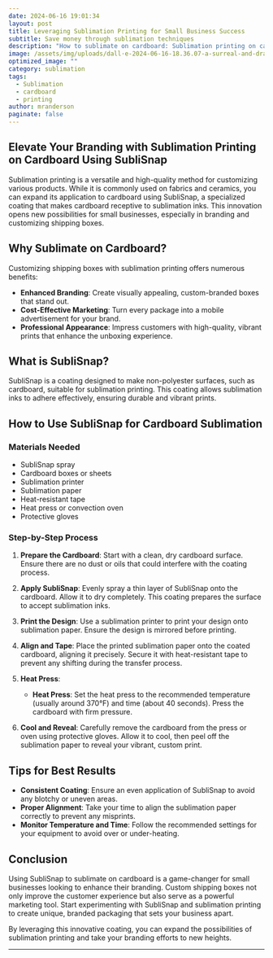```yaml
---
date: 2024-06-16 19:01:34
layout: post
title: Leveraging Sublimation Printing for Small Business Success
subtitle: Save money through sublimation techniques
description: "How to sublimate on cardboard: Sublimation printing on cardboard"
image: /assets/img/uploads/dall·e-2024-06-16-18.36.07-a-surreal-and-dramatic-scene-showcasing-the-process-of-sublimation-printing.-in-the-foreground-there-is-a-realistic-heat-press-machine-with-a-vibrant.webp
optimized_image: ""
category: sublimation
tags:
  - Sublimation
  - cardboard
  - printing
author: mranderson
paginate: false
---
```

## Elevate Your Branding with Sublimation Printing on Cardboard Using SubliSnap

Sublimation printing is a versatile and high-quality method for customizing various products. While it is commonly used on fabrics and ceramics, you can expand its application to cardboard using SubliSnap, a specialized coating that makes cardboard receptive to sublimation inks. This innovation opens new possibilities for small businesses, especially in branding and customizing shipping boxes. 

## Why Sublimate on Cardboard?

Customizing shipping boxes with sublimation printing offers numerous benefits:

* **Enhanced Branding**: Create visually appealing, custom-branded boxes that stand out.
* **Cost-Effective Marketing**: Turn every package into a mobile advertisement for your brand.
* **Professional Appearance**: Impress customers with high-quality, vibrant prints that enhance the unboxing experience.

## What is SubliSnap?

SubliSnap is a coating designed to make non-polyester surfaces, such as cardboard, suitable for sublimation printing. This coating allows sublimation inks to adhere effectively, ensuring durable and vibrant prints.

## How to Use SubliSnap for Cardboard Sublimation

### Materials Needed

* SubliSnap spray
* Cardboard boxes or sheets
* Sublimation printer
* Sublimation paper
* Heat-resistant tape
* Heat press or convection oven
* Protective gloves

### Step-by-Step Process

1. **Prepare the Cardboard**: Start with a clean, dry cardboard surface. Ensure there are no dust or oils that could interfere with the coating process.
2. **Apply SubliSnap**: Evenly spray a thin layer of SubliSnap onto the cardboard. Allow it to dry completely. This coating prepares the surface to accept sublimation inks.
3. **Print the Design**: Use a sublimation printer to print your design onto sublimation paper. Ensure the design is mirrored before printing.
4. **Align and Tape**: Place the printed sublimation paper onto the coated cardboard, aligning it precisely. Secure it with heat-resistant tape to prevent any shifting during the transfer process.
5. **Heat Press**: 

   * **Heat Press**: Set the heat press to the recommended temperature (usually around 370°F) and time (about 40 seconds). Press the cardboard with firm pressure.


6. **Cool and Reveal**: Carefully remove the cardboard from the press or oven using protective gloves. Allow it to cool, then peel off the sublimation paper to reveal your vibrant, custom print.

## Tips for Best Results

* **Consistent Coating**: Ensure an even application of SubliSnap to avoid any blotchy or uneven areas.
* **Proper Alignment**: Take your time to align the sublimation paper correctly to prevent any misprints.
* **Monitor Temperature and Time**: Follow the recommended settings for your equipment to avoid over or under-heating.

## Conclusion

Using SubliSnap to sublimate on cardboard is a game-changer for small businesses looking to enhance their branding. Custom shipping boxes not only improve the customer experience but also serve as a powerful marketing tool. Start experimenting with SubliSnap and sublimation printing to create unique, branded packaging that sets your business apart.

By leveraging this innovative coating, you can expand the possibilities of sublimation printing and take your branding efforts to new heights.

- - -